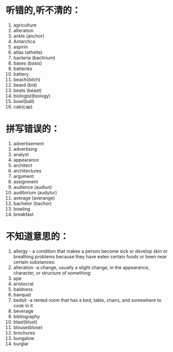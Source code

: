 # 听错的,听不清的：
1. agriculture
1. alteration
1. ankle (anchor)
1. Antarctica
1. aspirin
1. atlas (athelte)
1. bacteria (bactirium)
1. bases (basis)
1. batteries
1. battery
1. beach(bitch)
1. beard (bid)
1. beats (beast)
1. biologist(biology)
1. bowl(ball)
1. cab(cap)

# 拼写错误的：
1. advertisement
1. advertising
1. analyst
1. appearance
1. architect
1. architectures
1. argument
1. assignment
1. audience (audiun)
1. auditorium (audytur)
1. average (averange)
1. bachelor (bachor)
1. bowling
1. breakfast



# 不知道意思的：
1. allergy - a condition that makes a person become sick or develop skin or breathing problems because they have eaten certain foods or been near certain substances:
1. alteration -a change, usually a slight change, in the appearance, character, or structure of something:
1. ape
1. aristocrat
1. baldness
1. banquet
1. bedsit -a rented room that has a bed, table, chairs, and somewhere to cook in it
1. beverage
1. bibliography
1. blast(blust)
1. blouse(blose)
1. brochures
1. bungalow
1. burglar
